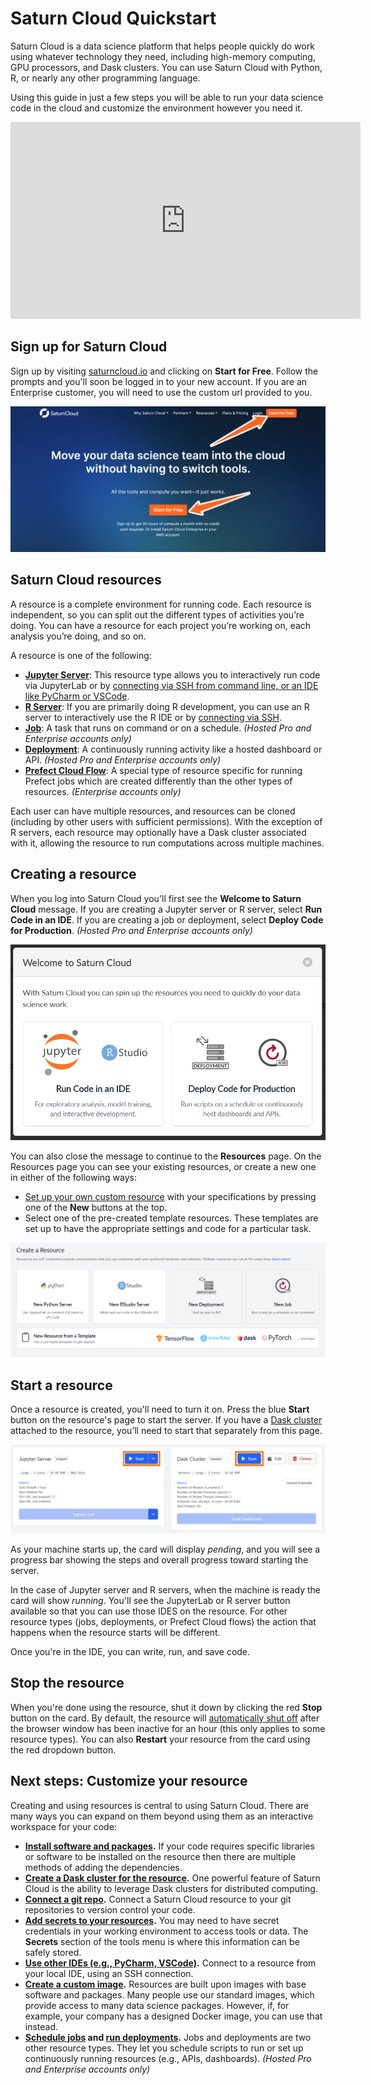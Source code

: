 # Saturn Cloud Quickstart

Saturn Cloud is a data science platform that helps people quickly do work using whatever technology they need, including high-memory computing, GPU processors, and Dask clusters. You can use Saturn Cloud with Python, R, or nearly any other programming language.

Using this guide in just a few steps you will be able to run your data science code in the cloud and customize the environment however you need it.

<div class="text-center py-3 row">
<div class="embed-responsive embed-responsive-16by9 col-md-10 offset-md-1 col-lg-8 offset-lg-2">
<iframe width="560" height="315" src="https://www.youtube.com/embed/qE0zhXouDSo" title="YouTube video player"
frameborder="0"
allow="accelerometer; autoplay; clipboard-write; encrypted-media; gyroscope; picture-in-picture"
allowfullscreen class="embed-responsive-item"></iframe>
</div>
</div>

## Sign up for Saturn Cloud

Sign up by visiting [saturncloud.io](https://www.saturncloud.io/s/) and clicking on **Start for Free**. Follow the prompts and you'll soon be logged in to your new account. If you are an Enterprise customer, you will need to use the custom url provided to you.

![Saturn Cloud homepage with arrows pointing to "Start for Free"](/images/docs/homepage_signup_arrows_new.png "doc-image")

## Saturn Cloud resources

A resource is a complete environment for running code. Each resource is independent, so you can split out the different types of activities you’re doing. You can have a resource for each project you’re working on, each analysis you’re doing, and so on.

A resource is one of the following:

-   **[Jupyter Server](<docs/using-saturn-cloud/resources/jupyter-servers.md>)**: This resource type allows you to interactively run code via JupyterLab or by [connecting via SSH from command line, or an IDE like PyCharm or VSCode](<docs/using-saturn-cloud/ide_ssh.md>).
-   **[R Server](<docs/using-saturn-cloud/resources/rstudio-servers.md>)**: If you are primarily doing R development, you can use an R server to interactively use the R IDE or by [connecting via SSH](<docs/using-saturn-cloud/ide_ssh.md>).
-   **[Job](<docs/using-saturn-cloud/resources/jobs.md>)**: A task that runs on command or on a schedule. _(Hosted Pro and Enterprise accounts only)_
-   **[Deployment](<docs/using-saturn-cloud/resources/deployments.md>)**: A continuously running activity like a hosted dashboard or API. _(Hosted Pro and Enterprise accounts only)_
-   **[Prefect Cloud Flow](<docs/using-saturn-cloud/resources/prefect-cloud-flows.md>)**: A special type of resource specific for running Prefect jobs which are created differently than the other types of resources. _(Enterprise accounts only)_

Each user can have multiple resources, and resources can be cloned (including by other users with sufficient permissions). With the exception of R servers, each resource may optionally have a Dask cluster associated with it, allowing the resource to run computations across multiple machines.

## Creating a resource

When you log into Saturn Cloud you'll first see the **Welcome to Saturn Cloud** message. If you are creating a Jupyter server or R server, select **Run Code in an IDE**. If you are creating a job or deployment, select **Deploy Code for Production**. _(Hosted Pro and Enterprise accounts only)_

![Screenshot of the welcome message](/images/docs/welcome-message-popup.png "doc-image")

You can also close the message to continue to the **Resources** page. On the Resources page you can see your existing resources, or create a new one in either of the following ways:

-   [Set up your own custom resource](<docs/using-saturn-cloud/resources/rstudio-servers.md>) with your specifications by pressing one of the **New** buttons at the top.
-   Select one of the pre-created template resources. These templates are set up to have the appropriate settings and code for a particular task.

![Screenshot of the resource page](/images/docs/create-resource-buttons-new.png "doc-image")

## Start a resource

Once a resource is created, you'll need to turn it on. Press the blue **Start** button on the resource's page to start the server. If you have a [Dask cluster](<docs/using-saturn-cloud/create_dask_cluster.md>) attached to the resource, you’ll need to start that separately from this page.

![Screenshot of card in resource for Jupyter server with a rectangle around the start button](/images/docs/start_resource_button_rectangles_new.png "doc-image")

As your machine starts up, the card will display _pending_, and you will see a progress bar showing the steps and overall progress toward starting the server.

In the case of Jupyter server and R servers, when the machine is ready the card will show _running_. You'll see the JupyterLab or R server button available so that you can use those IDES on the resource. For other resource types (jobs, deployments, or Prefect Cloud flows) the action that happens when the resource starts will be different.

Once you're in the IDE, you can write, run, and save code.

## Stop the resource

When you're done using the resource, shut it down by clicking the red **Stop** button on the card. By default, the resource will [automatically shut off](<docs/using-saturn-cloud/autoshutoff.md>) after the browser window has been inactive for an hour (this only applies to some resource types). You can also **Restart** your resource from the card using the red dropdown button.

## Next steps: Customize your resource

Creating and using resources is central to using Saturn Cloud. There are many ways you can expand on them beyond using them as an interactive workspace for your code:

-   **[Install software and packages](<docs/using-saturn-cloud/install-packages.md>).** If your code requires specific libraries or software to be installed on the resource then there are multiple methods of adding the dependencies.
-   **[Create a Dask cluster for the resource](<docs/using-saturn-cloud/create_dask_cluster.md>).** One powerful feature of Saturn Cloud is the ability to leverage Dask clusters for distributed computing.
-   **[Connect a git repo](<docs/using-saturn-cloud/gitrepo.md>).** Connect a Saturn Cloud resource to your git repositories to version control your code.
-   **[Add secrets to your resources](<docs/enterprise/installation-options/encrypting-kubernetes-secrets.md>).** You may need to have secret credentials in your working environment to access tools or data. The **Secrets** section of the tools menu is where this information can be safely stored.
-   **[Use other IDEs (e.g., PyCharm, VSCode)](<docs/using-saturn-cloud/ide_ssh.md>).** Connect to a resource from your local IDE, using an SSH connection.
-   **[Create a custom image](<docs/using-saturn-cloud/manage-images/build-images/create-images.md>).** Resources are built upon images with base software and packages. Many people use our standard images, which provide access to many data science packages. However, if, for example, your company has a designed Docker image, you can use that instead.
-   **[Schedule jobs](<docs/using-saturn-cloud/resources/jobs.md>) and [run deployments](<docs/using-saturn-cloud/resources/deployments.md>).** Jobs and deployments are two other resource types. They let you schedule scripts to run or set up continuously running resources (e.g., APIs, dashboards). _(Hosted Pro and Enterprise accounts only)_
